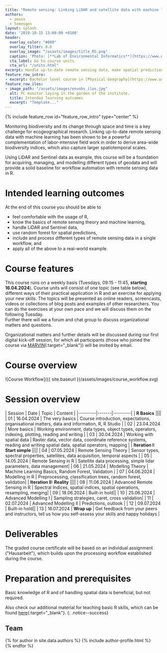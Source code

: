 ```yaml
---
title: "Remote sensing: Linking LiDAR and satellite data with machine learning"
authors:
  - zeuss
  - temesgen
layout: splash
date: '2019-10-15 13:00:00 +0100'
header:
  overlay_color: "#000"
  overlay_filter: 0.6
  overlay_image: "/assets/images/title_RS.png"
  caption: 'Photo: [**Lab of Environmental Informatics**](https://www.uni-marburg.de/de/fb19/disciplines/physisch/umweltinformatik/umweltinformatik){:target="_blank"}'
  cta_label: Go to course units
  cta_url: "/units.html"
excerpt: Handle up-to-date remote sensing data, make spatial predictions with machine learning, and become familiar with advanced remote sensing modelling in R
feature_row_intro:
- excerpt: Bachelor level course in [Physical Geography](https://www.uni-marburg.de/de/fb19/studium/studiengaenge/bachelor-geographie/herzlich-willkommen-beim-bachelor-geographie){:target="_blank"} at Marburg University
feature_row_ilos:
- image_path: "/assets/images/envobs_ilos.jpg"
  alt: PC monitor laying in the garden of the institute.
  title: Intended learning outcomes
  excerpt: "Template..."
---
```


{% include feature_row id="feature_row_intro" type="center" %}

<!-- Funkychunky -->

Monitoring biodiversity and its change through space and time is a key challenge for ecogeographical research. 
Linking up-to-date remote sensing data with machine learning has been shown to be a powerful complementation of labor-intensive field work in order to derive area-wide biodiversity indices, which also capture larger spatiotemporal scales. 

Using LiDAR and Sentinel data as example, this course will be a foundation for acquiring, managing, and modelling different types of geodata and will provide a solid baseline for workflow automation with remote sensing data in R.


# Intended learning outcomes
At the end of this course you should be able to

* feel comfortable with the usage of R,
* know the basics of remote sensing theory and machine learning,
* handle LiDAR and Sentinel data,
* use random forest for spatial predictions,
* include and process different types of remote sensing data in a single workflow, and
* apply all of the above to a real-world example.



# Course features

This course runs on a weekly basis (Tuesdays, 09:15 - 11:45, **starting 16.04.2024**). Course units will consist of one topic (see table below), different ways of their practical application in R and an exercise for applying your new skills. The topics will be presented as online readers, screencasts, videos or collections of blog posts and examples of other researchers. You can do the exercises at your own pace and we will discuss them on the following Tuesday.  
Further there will we a forum and chat group to discuss organizational matters and questions.

Organizational matters and further details will be discussed during our first digital kick-off session, 
for which all participants (those who joined the course via [MARVIN](https://marvin.uni-marburg.de){:target="_blank"}) will be invited by email.



# Course overview

![Course Workflow]({{ site.baseurl }}/assets/images/course_workflow.svg)<!-- -->



# Session overview

| Session | Date | Topic | Content |
|---------|-------|---------|
| **R Basics** ||||
| 01 | 16.04.2024 | The very basics              | Course introduction, expectations, organisational matters, data and information, R, R Studio |
| 02 | 23.04.2024 | More basics                  | Working environment, data types, object types, operators, indexing, plotting, reading and writing |
| 03 | 30.04.2024 | Working with spatial data    | Raster data, vector data, coordinate reference systems, reading and writing spatial data, spatial operators, mapping |
| **Iteration I: Start simple** ||||
| 04 | 07.05.2024 | Remote Sensing Theory                    | Sensor types, spectral properties, satellites, data acquisition, temporal aspects  |
| 05 | 14.05.2024 | Remote Sensing in R		                | Satellite data processing, simple lidar parameters, data management|
| 06 | 21.05.2024 | Modelling Theory             | Machine Learning Basics, Random Forest, Validation  |
| 07 | 04.06.2024 | Modelling in R               | Preprocessing, classification trees, random forest, validation|
| **Iteration II: Reality** ||||
| 08 | 11.06.2024 | Advanced Remote Sensing in R    		  | Spectral Indices, spatial indices, spatial operations, resampling, merging|
| 09 | 18.06.2024 | Built-in hold||
| 10 | 25.06.2024 | Advanced Modelling I    		| Sampling strategies, caret, cross validation|
| 11 | 02.07.2024 | Advanced Modelling II  	    | Predictions, outlook |
| 12 | 09.07.2024 | Built-in hold||
| 13 | 16.07.2024 | **Wrap up**                  | Get feedback from your peers and instructors, tell us how you self-assess your skills and happy holidays |


# Deliverables

The graded course certificate will be based on an individual assignment ("Hausarbeit"), which builds upon the processing workflow established during the course.



<!--Note: Prüfungsleistung ist eine Hausarbeit über ein verwandtes Thema (anderes Gebiet, anderes Modell, andere Daten, etc.) -->


# Preparation and prerequisites

Basic knowledge of R and of handling spatial data is beneficial, but not required.

<!-- <br />  -->


Also check our additional material for teaching basic R skills, 
which can be found [here](https://geomoer.github.io/moer-base-r/){:target="_blank"}.
{: .notice--success}




## Team

{% for author in site.data.authors %}
  {% include author-profile.html %}
 <br />
{% endfor %}



